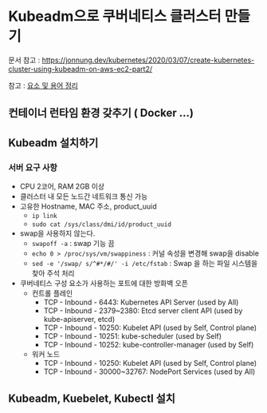 # Kubeadm으로 쿠버네티스 클러스터 만들기
문서 참고 : https://jonnung.dev/kubernetes/2020/03/07/create-kubernetes-cluster-using-kubeadm-on-aws-ec2-part2/

참고 : [요소 및 용어 정리](../../k8s/study/용어정리.md)  

## 컨테이너 런타임 환경 갖추기 ( Docker ...)
##  Kubeadm 설치하기
### 서버 요구 사항
* CPU 2코어, RAM 2GB 이상
* 클러스터 내 모든 노드간 네트워크 통신 가능
* 고유한 Hostname, MAC 주소, product_uuid
  * `ip link`
  * `sudo cat /sys/class/dmi/id/product_uuid`
* swap을 사용하지 않는다.
  * `swapoff -a` : swap 기능 끔
  * `echo 0 > /proc/sys/vm/swappiness` : 커널 속성을 변경해 swap을 disable
  * `sed -e '/swap/ s/^#*/#/' -i /etc/fstab` : Swap 을 하는 파일 시스템을 찾아 주석 처리
* 쿠버네티스 구성 요소가 사용하는 포트에 대한 방화벽 오픈
  * 컨트롤 플레인
    * TCP - Inbound - 6443: Kubernetes API Server (used by All)
    * TCP - Inbound - 2379~2380: Etcd server client API (used by kube-apiserver, etcd)
    * TCP - Inbound - 10250: Kubelet API (used by Self, Control plane)
    * TCP - Inbound - 10251: kube-scheduler (used by Self)
    * TCP - Inbound - 10252: kube-controller-manager (used by Self)
  * 워커 노드
    * TCP - Inbound - 10250: Kubelet API (used by Self, Control plane)
    * TCP - Inbound - 30000~32767: NodePort Services (used by All)

## Kubeadm, Kuebelet, Kubectl 설치

